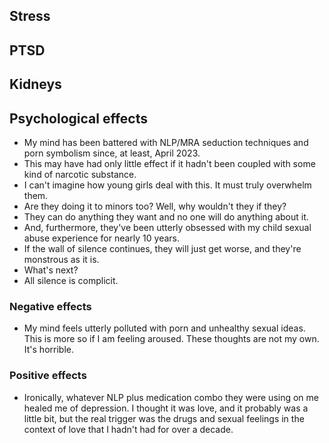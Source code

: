 ## Stress

## PTSD

## Kidneys

## Psychological effects

- My mind has been battered with NLP/MRA seduction techniques and porn symbolism since, at least, April 2023.
- This may have had only little effect if it hadn't been coupled with some kind of narcotic substance.
- I can't imagine how young girls deal with this. It must truly overwhelm them.
- Are they doing it to minors too? Well, why wouldn't they if they? 
- They can do anything they want and no one will do anything about it.
- And, furthermore, they've been utterly obsessed with my child sexual abuse experience for nearly 10 years.
- If the wall of silence continues, they will just get worse, and they're monstrous as it is.
- What's next? 
- All silence is complicit.

### Negative effects

- My mind feels utterly polluted with porn and unhealthy sexual ideas. This is more so if I am feeling aroused. These thoughts are not my own. It's horrible.

### Positive effects

- Ironically, whatever NLP plus medication combo they were using on me healed me of depression. I thought it was love, and it probably was a little bit, but the real trigger was the drugs and sexual feelings in the context of love that I hadn't had for over a decade.